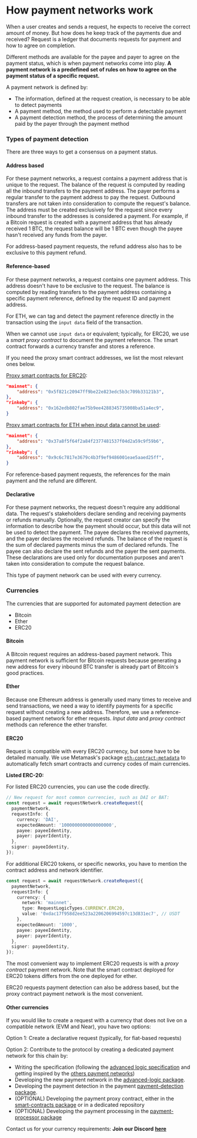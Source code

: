 # How payment networks work

When a user creates and sends a request, he expects to receive the correct amount of money. But how does he keep track of the payments due and received? Request is a ledger that documents requests for payment and how to agree on completion.

Different methods are available for the payee and payer to agree on the payment status, which is when payment networks come into play. **A payment network is a predefined set of rules on how to agree on the payment status of a specific request.**

A payment network is defined by:

* The information, defined at the request creation, is necessary to be able to detect payments
* A payment method, the method used to perform a detectable payment
* A payment detection method, the process of determining the amount paid by the payer through the payment method

### Types of payment detection

There are three ways to get a consensus on a payment status.

#### Address based

For these payment networks, a request contains a payment address that is unique to the request. The balance of the request is computed by reading all the inbound transfers to the payment address. The payer performs a regular transfer to the payment address to pay the request. Outbound transfers are not taken into consideration to compute the request's balance. The address must be created exclusively for the request since every inbound transfer to the addresses is considered a payment. For example, if a Bitcoin request is created with a payment address that has already received 1 BTC, the request balance will be 1 BTC even though the payee hasn't received any funds from the payer.

For address-based payment requests, the refund address also has to be exclusive to this payment refund.

#### Reference-based

For these payment networks, a request contains one payment address. This address doesn't have to be exclusive to the request. The balance is computed by reading transfers to the payment address containing a specific payment reference, defined by the request ID and payment address.

For ETH, we can tag and detect the payment reference directly in the transaction using the `input data` field of the transaction.

When we cannot use `input data` or equivalent; typically, for ERC20, we use a _smart proxy contract_ to document the payment reference. The smart contract forwards a currency transfer and stores a reference.

If you need the proxy smart contract addresses, we list the most relevant ones below.

[Proxy smart contracts for ERC20](https://github.com/RequestNetwork/requestNetwork/blob/master/packages/smart-contracts/artifacts/ERC20Proxy/artifacts.json):

```json
"mainnet": {
	"address": "0x5f821c20947ff9be22e823edc5b3c709b33121b3",
},
"rinkeby": {
	"address": "0x162edb802fae75b9ee4288345735008ba51a4ec9",
}
```

[Proxy smart contracts for ETH when input data cannot be used](https://github.com/RequestNetwork/requestNetwork/blob/master/packages/smart-contracts/artifacts/EthereumProxy/artifacts.json):

```json
"mainnet": {
	"address": "0x37a8f5f64f2a84f2377481537f04d2a59c9f59b6",
},
"rinkeby": {
	"address": "0x9c6c7817e3679c4b3f9ef9486001eae5aaed25ff",
}
```

For reference-based payment requests, the references for the main payment and the refund are different.

#### Declarative

For these payment networks, the request doesn't require any additional data. The request's stakeholders declare sending and receiving payments or refunds manually. Optionally, the request creator can specify the information to describe how the payment should occur, but this data will not be used to detect the payment. The payee declares the received payments, and the payer declares the received refunds. The balance of the request is the sum of declared payments minus the sum of declared refunds. The payee can also declare the sent refunds and the payer the sent payments. These declarations are used only for documentation purposes and aren't taken into consideration to compute the request balance.

This type of payment network can be used with every currency.

### Currencies

The currencies that are supported for automated payment detection are

* Bitcoin
* Ether
* ERC20

#### Bitcoin

A Bitcoin request requires an address-based payment network. This payment network is sufficient for Bitcoin requests because generating a new address for every inbound BTC transfer is already part of Bitcoin's good practices.

#### Ether

Because one Ethereum address is generally used many times to receive and send transactions, we need a way to identify payments for a specific request without creating a new address. Therefore, we use a reference-based payment network for ether requests. _Input data_ and _proxy contract_ methods can reference the ether transfer.

#### ERC20

Request is compatible with every ERC20 currency, but some have to be detailed manually. We use Metamask's package [`eth-contract-metadata`](https://github.com/MetaMask/eth-contract-metadata) to automatically fetch smart contracts and currency codes of main currencies.

**Listed ERC-20:**

For listed ERC20 currencies, you can use the code directly.

```typescript
// New request for most common currencies, such as DAI or BAT:
const request = await requestNetwork.createRequest({
  paymentNetwork,
  requestInfo: {
    currency: 'DAI',
    expectedAmount: '1000000000000000000',
    payee: payeeIdentity,
    payer: payerIdentity,
  },
  signer: payeeIdentity,
});
```

For additional ERC20 tokens, or specific neworks, you have to mention the contract address and network identifier.

```typescript
const request = await requestNetwork.createRequest({
  paymentNetwork,
  requestInfo: {
    currency: {
      network: 'mainnet',
      type: RequestLogicTypes.CURRENCY.ERC20,
      value: '0xdac17f958d2ee523a2206206994597c13d831ec7', // USDT
    },
    expectedAmount: '1000',
    payee: payeeIdentity,
    payer: payerIdentity,
  },
  signer: payeeIdentity,
});
```

The most convenient way to implement ERC20 requests is with a _proxy contract_ payment network. Note that the smart contract deployed for ERC20 tokens differs from the one deployed for ether.

ERC20 requests payment detection can also be address based, but the proxy contract payment network is the most convenient.

#### Other currencies

If you would like to create a request with a currency that does not live on a compatible network (EVM and Near), you have two options:

Option 1: Create a declarative request (typically, for fiat-based requests)

Option 2: Contribute to the protocol by creating a dedicated payment network for this chain by:

* Writing the specification (following the [advanced logic specification](https://github.com/RequestNetwork/requestNetwork/blob/master/packages/advanced-logic/specs/advanced-logic-specs-0.1.0.md) and getting inspired by the [others payment networks](https://github.com/RequestNetwork/requestNetwork/tree/master/packages/advanced-logic/specs))
* Developing the new payment network in the [advanced-logic package](https://github.com/RequestNetwork/requestNetwork/tree/master/packages/advanced-logic/src/extensions/payment-network).
* Developing the payment detection in the payment [payment-detection package](https://github.com/RequestNetwork/requestNetwork/tree/master/packages/payment-detection).
* (OPTIONAL) Developing the payment proxy contract, either in the [smart-contracts package](https://github.com/RequestNetwork/requestNetwork/tree/master/packages/smart-contracts) or in a dedicated repository
* (OPTIONAL) Developing the payment processing in the [payment-processor package](https://github.com/RequestNetwork/requestNetwork/tree/master/packages/payment-processor)

Contact us for your currency requirements: **Join our Discord** [**here**](https://request.network/discord)
